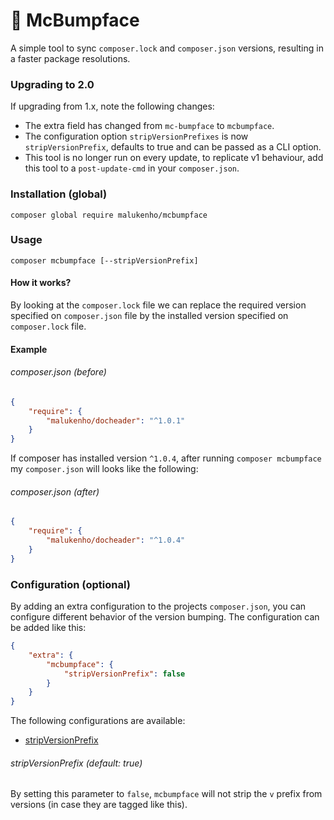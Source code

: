 :fallen_leaf: McBumpface
========================

A simple tool to sync `composer.lock`  and `composer.json`  versions, resulting in a faster package resolutions.

### Upgrading to 2.0

If upgrading from 1.x, note the following changes:

- The extra field has changed from `mc-bumpface` to `mcbumpface`.
- The configuration option `stripVersionPrefixes` is now `stripVersionPrefix`, defaults to true and can be passed as a
  CLI option.
- This tool is no longer run on every update, to replicate v1 behaviour, add this tool to a `post-update-cmd` in
  your `composer.json`.

### Installation (global)

```
composer global require malukenho/mcbumpface
```

### Usage

```
composer mcbumpface [--stripVersionPrefix]
```

#### How it works?

By looking at the  `composer.lock` file we can replace the required version specified on `composer.json`  file by the
installed version specified on `composer.lock` file.

#### Example

###### composer.json (before)

```json
{
    "require": {
        "malukenho/docheader": "^1.0.1"
    }
}
```

If composer has installed version `^1.0.4`, after running `composer mcbumpface` my `composer.json` will looks like the
following:

###### composer.json (after)

```json
{
    "require": {
        "malukenho/docheader": "^1.0.4"
    }
}
```

### Configuration (optional)

By adding an extra configuration to the projects `composer.json`, you can configure different behavior of the version
bumping. The configuration can be added like this:

```json
{
    "extra": {
        "mcbumpface": {
            "stripVersionPrefix": false
        }
    }
}
```

The following configurations are available:

- [stripVersionPrefix](#configuration-stripVersionPrefix)

###### stripVersionPrefix (default: true)

<a name="configuration-stripVersionPrefix"></a>
By setting this parameter to `false`, `mcbumpface` will not strip the `v` prefix from versions (in case they are tagged
like this).
